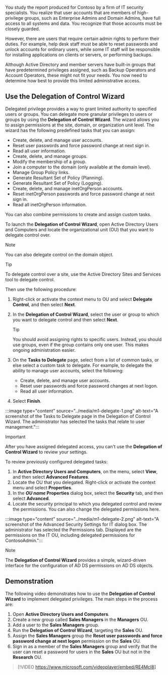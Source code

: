 You study the report produced for Contoso by a firm of IT security specialists. You realize that user accounts that are members of high-privilege groups, such as Enterprise Admins and Domain Admins, have full access to all systems and data. You recognize that those accounts must be closely guarded.

However, there are users that require certain admin rights to perform their duties. For example, help desk staff must be able to reset passwords and unlock accounts for ordinary users, while some IT staff will be responsible for installing applications on clients or servers, or performing backups.

Although Active Directory and member servers have built-in groups that have predetermined privileges assigned, such as Backup Operators and Account Operators, these might not fit your needs. You now need to determine how best to provide this limited administrative access.

## Use the Delegation of Control Wizard

Delegated privilege provides a way to grant limited authority to specified users or groups. You can delegate more granular privileges to users or groups by using the **Delegation of Control Wizard**. The wizard allows you to assign permissions at the site, domain, or organization unit level. The wizard has the following predefined tasks  that you can assign:

- Create, delete, and manage user accounts.
- Reset user passwords and force password change at next sign in.
- Read all user information.
- Create, delete, and manage groups.
- Modify the membership of a group.
- Join a computer to the domain (only available at the domain level).
- Manage Group Policy links.
- Generate Resultant Set of Policy (Planning).
- Generate Resultant Set of Policy (Logging).
- Create, delete, and manage inetOrgPerson accounts.
- Reset inetOrgPerson passwords and force password change at next sign in.
- Read all inetOrgPerson information.

You can also combine permissions to create and assign custom tasks.

To launch the **Delegation of Control Wizard**, open Active Directory Users and Computers and locate the organizational unit (OU) that you want to delegate control over.

> [!NOTE]
> You can also delegate control on the domain object.

> [!TIP]
> To delegate control over a site, use the Active Directory Sites and Services tool to delegate control.

Then use the following procedure:

1. Right-click or activate the context menu to OU and select **Delegate Control**, and then select **Next**.

2. In the **Delegation of Control Wizard**, select the user or group to which you want to delegate control and then select **Next**.

   > [!TIP]
   > You should avoid assigning rights to specific users. Instead, you should use groups, even if the group contains only one user. This makes ongoing administration easier.

3. On the **Tasks to Delegate** page, select from a list of common tasks, or else select a custom task to delegate. For example, to delegate the ability to manage user accounts, select the following:

    - Create, delete, and manage user accounts.
    - Reset user passwords and force password changes at next logon.
    - Read all user information.

4. Select **Finish**.

:::image type="content" source="../media/m1-delegate-1.png" alt-text="A screenshot of the Tasks to Delegate page in the Delegation of Control Wizard. The administrator has selected the tasks that relate to user management.":::

> [!IMPORTANT]
> After you have assigned delegated access, you can't use the **Delegation of Control Wizard** to review your settings.

To review previously configured delegated tasks:
1. In **Active Directory Users and Computers**, on the menu, select **View**, and then select **Advanced Features**.
2. Locate the OU that you delegated. Right-click or activate the context menu and select **Properties**.
3. In the ***OU name* Properties** dialog box, select the **Security** tab, and then select **Advanced**. 
4. Locate the security principal to which you delegated control and review the permissions. You can also change the delegated permissions here.

:::image type="content" source="../media/m1-delegate-2.png" alt-text="A screenshot of the Advanced Security Settings for IT dialog box. The administrator has selected the Permissions tab. Displayed are the permissions on the IT OU, including delegated permissions for ContosoAdmin.":::

> [!NOTE]
> The **Delegation of Control Wizard** provides a simple, wizard-driven interface for the configuration of AD DS permissions on AD DS objects.

## Demonstration

The following video demonstrates how to use the **Delegation of Control Wizard** to implement delegated privileges. The main steps in the process are:

1. Open **Active Directory Users and Computers**.
2. Create a new group called **Sales Managers** in the **Managers** OU.
3. Add a user to the **Sales Managers** group.
4. Run the **Delegation of Control Wizard**, targeting the **Sales** OU.
5. Assign the **Sales Managers** group the **Reset user passwords and force password change at next logon** permission on the **Sales** OU.
6. Sign in as a member of the **Sales Managers** group and verify that the user can reset a password for users in the **Sales** OU but not in the **Research** OU.

>[!VIDEO https://www.microsoft.com/videoplayer/embed/RE4McI8]
